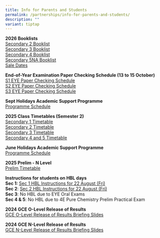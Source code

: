 ```yaml
---
title: Info for Parents and Students
permalink: /partnerships/info-for-parents-and-students/
description: ""
variant: tiptap
---
```

<p><strong>2026 Booklists</strong>
<br><a href="/files/BEDOK_VIEW_SEC_BOOKLIST_S2_2026.pdf" rel="noopener noreferrer nofollow" target="_blank">Secondary 2 Booklist</a>
<br><a href="/files/BEDOK_VIEW_SEC_BOOKLIST_S3_2026.pdf" rel="noopener nofollow" target="_blank">Secondary 3 Booklist</a>
<br><a href="/files/BEDOK_VIEW_SEC_BOOKLIST_S4_2026.pdf" rel="noopener nofollow" target="_blank">Secondary 4 Booklist</a>
<br><a href="/files/BEDOK_VIEW_SEC_BOOKLIST_S5NA_2026.pdf" rel="noopener noreferrer nofollow" target="_blank">Secondary 5NA Booklist</a>
<br><a href="/files/Approved_selling_dates_of_2025.pdf" rel="noopener nofollow" target="_blank">Sale Dates</a>
</p>
<p></p>
<p><strong>End-of-Year Examination Paper Checking Schedule (13 to 15 October)</strong>
<br><a href="/files/S1_EYE_Paper_Checking_Schedule__13_15_Oct_.pdf" rel="noopener noreferrer nofollow" target="_blank">S1 EYE Paper Checking Schedule</a>
<br><a href="/files/S2_EYE_Paper_Checking_Schedule__13_15_Oct_.pdf" rel="noopener noreferrer nofollow" target="_blank">S2 EYE Paper Checking Schedule</a>
<br><a href="/files/S3_EYE_Paper_Checking_Schedule__13_15_Oct_.pdf" rel="noopener noreferrer nofollow" target="_blank">S3 EYE Paper Checking Schedule</a>
</p>
<p></p>
<p><strong>Sept Holidays Academic Support Programme</strong>
<br><a href="/files/2025_Secondary_4NA_Academic_Support_Timetable__11___12_Sep_.pdf" rel="noopener noreferrer nofollow" target="_blank">Programme Schedule</a>
</p>
<p></p>
<p><strong>2025 Class Timetables (Semester 2)</strong>
<br><a href="/files/Sec_1_2025_Sem2.pdf" rel="noopener noreferrer nofollow" target="_blank">Secondary 1 Timetable</a>
<br><a href="/files/Sec_2_2025_Sem2.pdf" rel="noopener nofollow" target="_blank">Secondary 2 Timetable</a>
<br><a href="/files/Sec_3_2025_Sem2.pdf" rel="noopener nofollow" target="_blank">Secondary 3 Timetable</a>
<br><a href="/files/Sec_4___5_2025_Sem2.pdf" rel="noopener nofollow" target="_blank">Secondary 4 and 5 Timetable</a>
</p>
<p></p>
<p><strong>June Holidays Academic Support Programme</strong>
<br><a href="/files/2025_S4_5_JUNE_HOLIDAYS_ACADEMIC_SUPPORT_PROGRAMME.pdf" rel="noopener noreferrer nofollow" target="_blank">Programme Schedule</a>
</p>
<p></p>
<p><strong>2025 Prelim - N Level</strong>
<br><a href="/files/2025_PRELIM_TIMETABLE___N_Level.pdf" rel="noopener noreferrer nofollow" target="_blank">Prelim Timetable</a>
</p>
<p></p>
<p><strong>Instructions for students on HBL days</strong>
<br><strong> Sec 1: </strong><a href="https://docs.google.com/spreadsheets/d/e/2PACX-1vSKPvBmb2JIThrnQqZxL6hBNy3iOtDG-5i3tYo7uxdfJWC3m8HSc0NPCbxw_e17aRIKVi0k4ye_hYPg/pubhtml?gid=864699330&amp;single=true" rel="noopener nofollow" target="_blank">Sec 1 HBL Instructions for 22 August (Fri)</a>
<br><strong>Sec 2</strong>: <a href="https://docs.google.com/spreadsheets/d/e/2PACX-1vQ5YQ0xuaZ2472Ltxz7bJpzd_yyb7lZiPueV_1KvcHVeXKWu-WYJsuVrD18oR8GKBQpRdAJlii4cFOU/pubhtml?gid=1114925191&amp;single=true" rel="noopener nofollow" target="_blank">Sec 2 HBL Instructions for 22 August (Fri)</a>
<br><strong>Sec 3</strong>: No HBL due to EYE Oral Exams
<br><strong> Sec 4 &amp; 5</strong>: No HBL due to 4E Pure Chemistry Prelim
Practical Exam</p>
<p></p>
<p><strong>2024 GCE O-Level Release of Results</strong>
<br><a href="/files/Briefing_Slides_for_Release_of_O_Level_Results.pdf" rel="noopener nofollow" target="_blank">GCE O-Level Release of Results Briefing Slides</a>
</p>
<p></p>
<p><strong>2024 GCE N-Level Release of Results</strong>
<br><a href="/files/Briefing_Slides_for_Release_of_N_Level_Results.pdf" rel="noopener noreferrer nofollow" target="_blank">GCE N-Level Release of Results Briefing Slides</a>
</p>
<p></p>